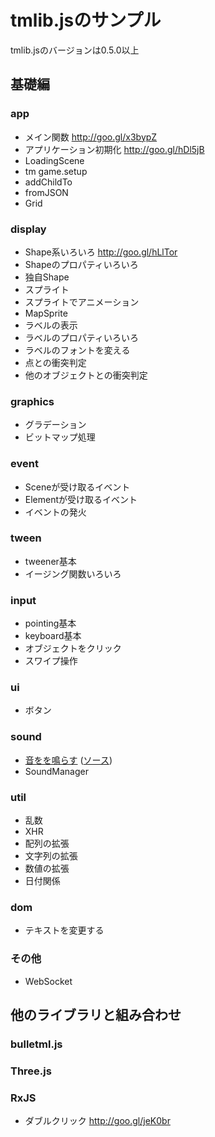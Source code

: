 # tmlib.jsのサンプル

tmlib.jsのバージョンは0.5.0以上

## 基礎編

### app

* メイン関数 http://goo.gl/x3bypZ
* アプリケーション初期化 http://goo.gl/hDl5jB
* LoadingScene 
* tm game.setup
* addChildTo 
* fromJSON 
* Grid 

### display

* Shape系いろいろ http://goo.gl/hLlTor
* Shapeのプロパティいろいろ 
* 独自Shape 
* スプライト 
* スプライトでアニメーション 
* MapSprite 
* ラベルの表示 
* ラベルのプロパティいろいろ 
* ラベルのフォントを変える 
* 点との衝突判定 
* 他のオブジェクトとの衝突判定 

### graphics

* グラデーション 
* ビットマップ処理 

### event

* Sceneが受け取るイベント 
* Elementが受け取るイベント 
* イベントの発火 

### tween

* tweener基本 
* イージング関数いろいろ 

### input

* pointing基本 
* keyboard基本 
* オブジェクトをクリック 
* スワイプ操作 

### ui

* ボタン 

### sound

* [音をを鳴らす](http://daishihmr.github.io/tmlib.js-samples/samples/sound-playsound.html) ([ソース](https://github.com/daishihmr/tmlib.js-samples/blob/gh-pages/samples/sound-playsound.html))
* SoundManager 

### util

* 乱数 
* XHR 
* 配列の拡張 
* 文字列の拡張 
* 数値の拡張 
* 日付関係 

### dom

* テキストを変更する 

### その他

* WebSocket 

## 他のライブラリと組み合わせ

### bulletml.js

### Three.js

### RxJS

* ダブルクリック http://goo.gl/jeK0br
